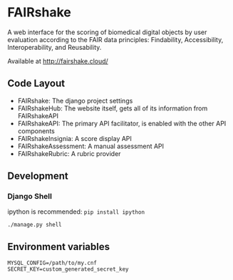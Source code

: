 # FAIRshake

A web interface for the scoring of biomedical digital objects by user evaluation according to the FAIR data principles: Findability, Accessibility, Interoperability, and Reusability.

Available at http://fairshake.cloud/

## Code Layout
- FAIRshake: The django project settings
- FAIRshakeHub: The website itself, gets all of its information from FAIRshakeAPI
- FAIRshakeAPI: The primary API facilitator, is enabled with the other API components
- FAIRshakeInsignia: A score display API
- FAIRshakeAssessment: A manual assessment API
- FAIRshakeRubric: A rubric provider

## Development
### Django Shell
ipython is recommended: `pip install ipython`

`./manage.py shell`

## Environment variables

```
MYSQL_CONFIG=/path/to/my.cnf
SECRET_KEY=custom_generated_secret_key
```
